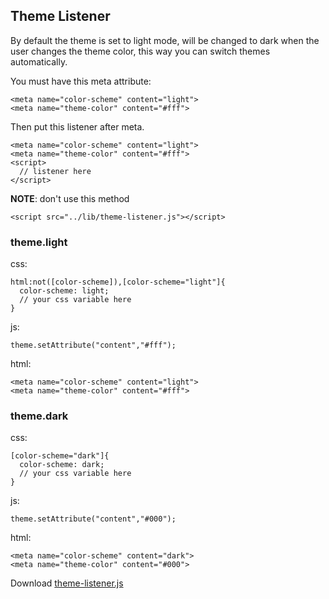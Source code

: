 ## Theme Listener
By default the theme is set to light mode, will be changed to dark when the user changes the theme color, this way you can switch themes automatically.

You must have this meta attribute:
```
<meta name="color-scheme" content="light">
<meta name="theme-color" content="#fff">
```
Then put this listener after meta.
```
<meta name="color-scheme" content="light">
<meta name="theme-color" content="#fff">
<script>
  // listener here
</script>
```
**NOTE**: don't use this method
```
<script src="../lib/theme-listener.js"></script>
```

### theme.light
css:
```
html:not([color-scheme]),[color-scheme="light"]{
  color-scheme: light;
  // your css variable here
}
```
js:
```
theme.setAttribute("content","#fff");
```
html:
```
<meta name="color-scheme" content="light">
<meta name="theme-color" content="#fff">
```

### theme.dark
css:
```
[color-scheme="dark"]{
  color-scheme: dark;
  // your css variable here
}
```
js:
```
theme.setAttribute("content","#000");
```
html:
```
<meta name="color-scheme" content="dark">
<meta name="theme-color" content="#000">
```

Download <a href="https://rizkysaskiaputra.github.io/lib/theme-listener.js" target="_blank">theme-listener.js</a>

